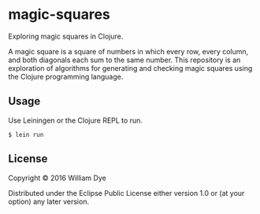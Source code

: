 # magic-squares

Exploring magic squares in Clojure.

A magic square is a square of numbers in which every row, every column, and both diagonals
each sum to the same number. This repository is an exploration of algorithms for generating
and checking magic squares using the Clojure programming language.

## Usage

Use Leiningen or the Clojure REPL to run.

    $ lein run

## License

Copyright © 2016 William Dye

Distributed under the Eclipse Public License either version 1.0 or (at
your option) any later version.
